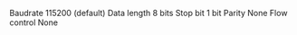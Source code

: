 Baudrate      115200 (default)
Data length   8 bits
Stop bit      1 bit
Parity        None
Flow control  None
